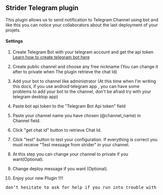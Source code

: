 ## Strider Telegram plugin

This plugin allows us to send notification to Telegram Channel using bot
and like this you can notice your collaborators about the last deployment of your 
projets.

#### Settings

1) Create Telegram Bot with your telegram account and get the api token <br/>
    [Learn how to create telegram bot here](https://core.telegram.org/bots#3-how-do-i-create-a-bot)
   
2) Create public channel and choose any free nickname 
   (You can change it after to private when The plugin retrieve the chat Id)

3) Add your bot to channel like administrator
(At this time when I'm writing this docs,
if you use android telegram app , you can have some problems to add your bot 
to the channel, don't be afraid try with your telegram desktop app)

4) Paste bot api token to the "Telegram Bot Api token" field

5) Paste your channel name you have chosen (@channel_name) in Channel field.

6) Click "get chat id" button to retrieve Chat Id.

7) Click "test" button to test your configuration. If everything is correct 
you must receive "Test message from strider" in your channel.

8) At this step you can change your channel to private if you want(Optional).

9) Change deploy message if you want (Optional).

10) Enjoy your new Plugin !!!!

<pre>
don’t hesitate to ask for help if you run into trouble with this plugin
</pre>